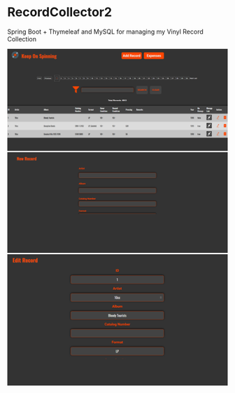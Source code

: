 # RecordCollector2
Spring Boot + Thymeleaf and MySQL for managing my Vinyl Record Collection

<img src="src/main/resources/static/Images/Dashboard.png">
<img src="src/main/resources/static/Images/add_new.png">
<img src="src/main/resources/static/Images/edit_record.png">
